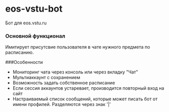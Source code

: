 # eos-vstu-bot
Бот для eos.vstu.ru

### Основной функционал
Имитирует присутсвие пользователя в чате нужного предмета по расписанию.

###Особенности
* Мониторинг чата через консоль или через вкладку "Чат"
* Мультиаккаунт с сохранением
* Возможность задать собственное расписание
* Если сессия аккаунтов устаревает, производится повторный вход на сайт
* Настраиваемый список сообщений, которые может писать бот 
    от имени профилей. Разделяются через знак '|'

